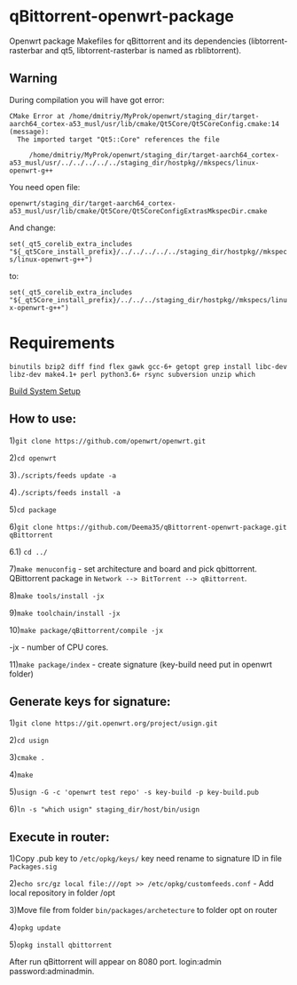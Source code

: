 # qBittorrent-openwrt-package
Openwrt package Makefiles for qBittorrent and its dependencies (libtorrent-rasterbar and qt5, libtorrent-rasterbar is named as rblibtorrent).

## Warning

During compilation you will have got error:
```
CMake Error at /home/dmitriy/MyProk/openwrt/staging_dir/target-aarch64_cortex-a53_musl/usr/lib/cmake/Qt5Core/Qt5CoreConfig.cmake:14 (message):
  The imported target "Qt5::Core" references the file

     /home/dmitriy/MyProk/openwrt/staging_dir/target-aarch64_cortex-a53_musl/usr/../../../../../staging_dir/hostpkg//mkspecs/linux-openwrt-g++
```

You need open file: 

`openwrt/staging_dir/target-aarch64_cortex-a53_musl/usr/lib/cmake/Qt5Core/Qt5CoreConfigExtrasMkspecDir.cmake`

And change:

`set(_qt5_corelib_extra_includes "${_qt5Core_install_prefix}/../../../../../staging_dir/hostpkg//mkspecs/linux-openwrt-g++")`

to:

`set(_qt5_corelib_extra_includes "${_qt5Core_install_prefix}/../../../staging_dir/hostpkg//mkspecs/linux-openwrt-g++")`

# Requirements

`binutils bzip2 diff find flex gawk gcc-6+ getopt grep install libc-dev libz-dev make4.1+ perl python3.6+ rsync subversion unzip which`

[Build System Setup](https://openwrt.org/docs/guide-developer/build-system/install-buildsystem)

## How to use:

1)`git clone https://github.com/openwrt/openwrt.git`

2)`cd openwrt`

3)`./scripts/feeds update -a`

4)`./scripts/feeds install -a`

5)`cd package`

6)`git clone https://github.com/Deema35/qBittorrent-openwrt-package.git qBittorrent`

6.1) `cd ../`

7)`make menuconfig` - set architecture and board and pick qbittorrent. QBittorrent package in `Network --> BitTorrent --> qBittorrent`.

8)`make tools/install -jx`

9)`make toolchain/install -jx`

10)`make package/qBittorrent/compile -jx`

-jx - number of CPU cores.

11)`make package/index` - create signature (key-build need put in openwrt folder)

## Generate keys for signature:

1)`git clone https://git.openwrt.org/project/usign.git`

2)`cd usign`

3)`cmake .`

4)`make`

5)`usign -G -c 'openwrt test repo' -s key-build -p key-build.pub`

6)`ln -s "which usign" staging_dir/host/bin/usign`

## Execute in router:

1)Copy .pub key to `/etc/opkg/keys/` key need rename to signature ID in file `Packages.sig`

2)`echo src/gz local file:///opt >> /etc/opkg/customfeeds.conf` - Add local repository in folder /opt

3)Move file from folder `bin/packages/archetecture` to folder opt on router

4)`opkg update`

5)`opkg install qbittorrent`

After run qBittorrent will appear on 8080 port. login:admin password:adminadmin.


